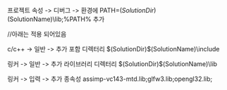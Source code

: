 프로젝트 속성 -> 디버그 -> 환경에 PATH=$(SolutionDir)$(SolutionName)\lib;%PATH% 추가

//아래는 적용 되어있음


c/c++ -> 일반 -> 추가 포함 디렉터리 \$(SolutionDir)$(SolutionName)\include


링커 -> 일반 -> 추가 라이브러리 디렉터리 \$(SolutionDir)$(SolutionName)\lib


링커 -> 입력 -> 추가 종속성 assimp-vc143-mtd.lib;glfw3.lib;opengl32.lib;
